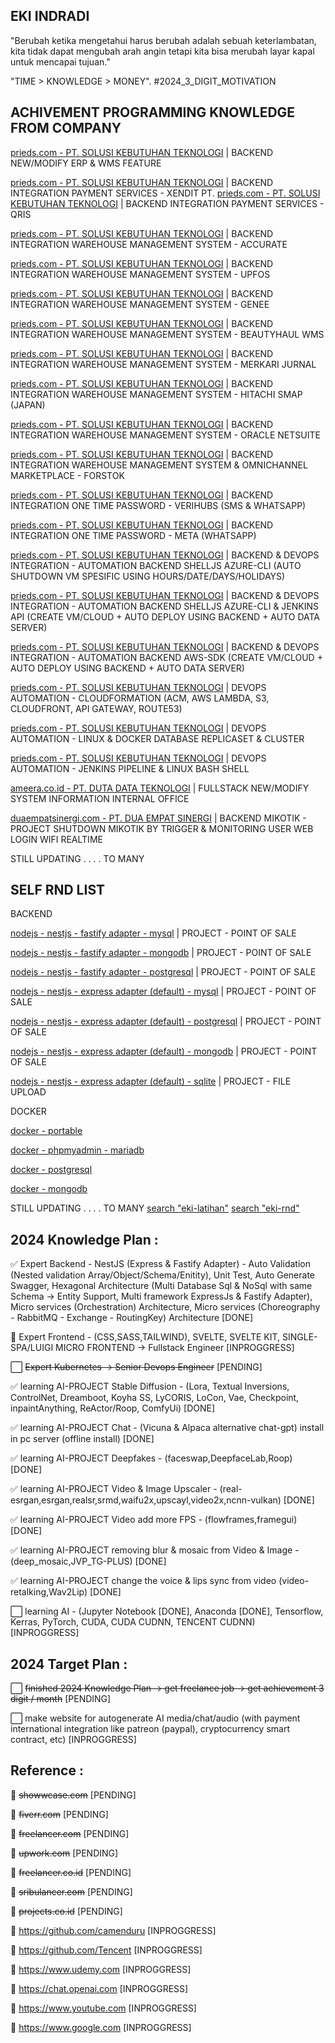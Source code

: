 ## EKI INDRADI
"Berubah ketika mengetahui harus berubah adalah sebuah keterlambatan, kita tidak dapat mengubah arah angin tetapi kita bisa merubah layar kapal untuk mencapai tujuan."

"TIME > KNOWLEDGE > MONEY". #2024_3_DIGIT_MOTIVATION

## ACHIVEMENT PROGRAMMING KNOWLEDGE FROM COMPANY

[prieds.com - PT. SOLUSI KEBUTUHAN TEKNOLOGI](https://prieds.com) | BACKEND NEW/MODIFY ERP & WMS FEATURE

[prieds.com - PT. SOLUSI KEBUTUHAN TEKNOLOGI](https://prieds.com) | BACKEND INTEGRATION PAYMENT SERVICES - XENDIT
PT. 
[prieds.com - PT. SOLUSI KEBUTUHAN TEKNOLOGI](https://prieds.com) | BACKEND INTEGRATION PAYMENT SERVICES - QRIS

[prieds.com - PT. SOLUSI KEBUTUHAN TEKNOLOGI](https://prieds.com) | BACKEND INTEGRATION WAREHOUSE MANAGEMENT SYSTEM - ACCURATE

[prieds.com - PT. SOLUSI KEBUTUHAN TEKNOLOGI](https://prieds.com) | BACKEND INTEGRATION WAREHOUSE MANAGEMENT SYSTEM - UPFOS

[prieds.com - PT. SOLUSI KEBUTUHAN TEKNOLOGI](https://prieds.com) | BACKEND INTEGRATION WAREHOUSE MANAGEMENT SYSTEM - GENEE

[prieds.com - PT. SOLUSI KEBUTUHAN TEKNOLOGI](https://prieds.com) | BACKEND INTEGRATION WAREHOUSE MANAGEMENT SYSTEM - BEAUTYHAUL WMS

[prieds.com - PT. SOLUSI KEBUTUHAN TEKNOLOGI](https://prieds.com) | BACKEND INTEGRATION WAREHOUSE MANAGEMENT SYSTEM - MERKARI JURNAL

[prieds.com - PT. SOLUSI KEBUTUHAN TEKNOLOGI](https://prieds.com) | BACKEND INTEGRATION WAREHOUSE MANAGEMENT SYSTEM - HITACHI SMAP (JAPAN)

[prieds.com - PT. SOLUSI KEBUTUHAN TEKNOLOGI](https://prieds.com) | BACKEND INTEGRATION WAREHOUSE MANAGEMENT SYSTEM - ORACLE NETSUITE

[prieds.com - PT. SOLUSI KEBUTUHAN TEKNOLOGI](https://prieds.com) | BACKEND INTEGRATION WAREHOUSE MANAGEMENT SYSTEM & OMNICHANNEL MARKETPLACE - FORSTOK

[prieds.com - PT. SOLUSI KEBUTUHAN TEKNOLOGI](https://prieds.com) | BACKEND INTEGRATION ONE TIME PASSWORD - VERIHUBS (SMS & WHATSAPP)

[prieds.com - PT. SOLUSI KEBUTUHAN TEKNOLOGI](https://prieds.com) | BACKEND INTEGRATION ONE TIME PASSWORD - META (WHATSAPP)

[prieds.com - PT. SOLUSI KEBUTUHAN TEKNOLOGI](https://prieds.com) | BACKEND & DEVOPS INTEGRATION - AUTOMATION BACKEND SHELLJS AZURE-CLI (AUTO SHUTDOWN VM SPESIFIC USING HOURS/DATE/DAYS/HOLIDAYS)

[prieds.com - PT. SOLUSI KEBUTUHAN TEKNOLOGI](https://prieds.com) | BACKEND & DEVOPS INTEGRATION - AUTOMATION BACKEND SHELLJS AZURE-CLI & JENKINS API (CREATE VM/CLOUD + AUTO DEPLOY USING BACKEND + AUTO DATA SERVER)

[prieds.com - PT. SOLUSI KEBUTUHAN TEKNOLOGI](https://prieds.com) | BACKEND & DEVOPS INTEGRATION - AUTOMATION BACKEND AWS-SDK (CREATE VM/CLOUD + AUTO DEPLOY USING BACKEND + AUTO DATA SERVER)

[prieds.com - PT. SOLUSI KEBUTUHAN TEKNOLOGI](https://prieds.com) | DEVOPS AUTOMATION - CLOUDFORMATION (ACM, AWS LAMBDA, S3, CLOUDFRONT, API GATEWAY, ROUTE53)

[prieds.com - PT. SOLUSI KEBUTUHAN TEKNOLOGI](https://prieds.com) | DEVOPS AUTOMATION - LINUX & DOCKER DATABASE REPLICASET & CLUSTER

[prieds.com - PT. SOLUSI KEBUTUHAN TEKNOLOGI](https://prieds.com) | DEVOPS AUTOMATION - JENKINS PIPELINE & LINUX BASH SHELL

[ameera.co.id - PT. DUTA DATA TEKNOLOGI](https://ameera.co.id) | FULLSTACK NEW/MODIFY SYSTEM INFORMATION INTERNAL OFFICE

[duaempatsinergi.com - PT. DUA EMPAT SINERGI](https://duaempatsinergi.com) | BACKEND MIKOTIK - PROJECT SHUTDOWN MIKOTIK BY TRIGGER & MONITORING USER WEB LOGIN WIFI REALTIME

STILL UPDATING . . . . TO MANY

## SELF RND LIST

BACKEND

[nodejs - nestjs - fastify adapter - mysql](https://github.com/EKI-INDRADI/eki-latihan-nestjs-fastify-mysql) | PROJECT - POINT OF SALE

[nodejs - nestjs - fastify adapter - mongodb](https://github.com/EKI-INDRADI/eki-latihan-nestjs-fastify-mongodb) | PROJECT - POINT OF SALE

[nodejs - nestjs - fastify adapter - postgresql](https://github.com/EKI-INDRADI/eki-latihan-nestjs-fastify-postgresql) | PROJECT - POINT OF SALE

[nodejs - nestjs - express adapter (default) - mysql](https://github.com/EKI-INDRADI/eki-latihan-nestjs-mysql) | PROJECT - POINT OF SALE

[nodejs - nestjs - express adapter (default) - postgresql](https://github.com/EKI-INDRADI/eki-latihan-nestjs-postgresql) | PROJECT - POINT OF SALE

[nodejs - nestjs - express adapter (default) - mongodb](https://github.com/EKI-INDRADI/eki-latihan-nestjs-mongodb) | PROJECT - POINT OF SALE

[nodejs - nestjs - express adapter (default) - sqlite](https://github.com/EKI-INDRADI/eki-latihan-nestjs-sqlite-portable-file-upload) | PROJECT - FILE UPLOAD


DOCKER

[docker - portable](https://github.com/EKI-INDRADI/eki-latihan-vm-alpine-docker-portable)

[docker - phpmyadmin - mariadb](https://github.com/EKI-INDRADI/eki-latihan-docker-phpmyadmin-mariadb)

[docker - postgresql](https://github.com/EKI-INDRADI/eki-latihan-docker-postgresql)

[docker - mongodb](https://github.com/EKI-INDRADI/eki-latihan-docker-mongodb)


STILL UPDATING . . . . TO MANY
[search "eki-latihan"](https://github.com/EKI-INDRADI?tab=repositories&q=eki-latihan&type=&language=&sort=)
[search "eki-rnd"](https://github.com/EKI-INDRADI?tab=repositories&q=eki-rnd&type=&language=&sort=)



## 2024 Knowledge Plan :

:white_check_mark: Expert Backend - NestJS (Express & Fastify Adapter) - Auto Validation (Nested validation Array/Object/Schema/Enitity), Unit Test, Auto Generate Swagger, Hexagonal Architecture (Multi Database Sql & NoSql with same Schema -> Entity Support, Multi framework ExpressJs & Fastify Adapter), Micro services (Orchestration) Architecture, Micro services (Choreography - RabbitMQ - Exchange - RoutingKey) Architecture [DONE]

:white_square_button: Expert Frontend - (CSS,SASS,TAILWIND), SVELTE, SVELTE KIT, SINGLE-SPA/LUIGI MICRO FRONTEND -> Fullstack Engineer [INPROGGRESS]
 
:white_large_square: ~~Expert Kubernetes -> Senior Devops Engineer~~ [PENDING]

:white_check_mark: learning AI-PROJECT Stable Diffusion - (Lora, Textual Inversions, ControlNet, Dreamboot, Koyha SS, LyCORIS, LoCon, Vae, Checkpoint, inpaintAnything, ReActor/Roop, ComfyUi) [DONE] 

:white_check_mark: learning AI-PROJECT Chat - (Vicuna & Alpaca alternative chat-gpt) install in pc server (offline install) [DONE] 

:white_check_mark: learning AI-PROJECT Deepfakes - (faceswap,DeepfaceLab,Roop) [DONE] 

:white_check_mark: learning AI-PROJECT Video & Image Upscaler - (real-esrgan,esrgan,realsr,srmd,waifu2x,upscayl,video2x,ncnn-vulkan) [DONE] 

:white_check_mark: learning AI-PROJECT Video add more FPS - (flowframes,framegui) [DONE] 

:white_check_mark: learning AI-PROJECT removing blur & mosaic from Video & Image - (deep_mosaic,JVP_TG-PLUS) [DONE] 

:white_check_mark: learning AI-PROJECT change the voice & lips sync from video (video-retalking,Wav2Lip) [DONE] 

:white_large_square: learning AI - (Jupyter Notebook [DONE], Anaconda [DONE], Tensorflow, Kerras, PyTorch, CUDA, CUDA CUDNN, TENCENT CUDNN) [INPROGGRESS]

## 2024 Target Plan :

:white_large_square: ~~finished 2024 Knowledge Plan -> get freelance job -> get achievement 3 digit / month~~ [PENDING]

:white_large_square: make website for autogenerate AI media/chat/audio (with payment international integration like patreon (paypal), cryptocurrency smart contract, etc) [INPROGGRESS]


## Reference : 

:link: ~~showwcase.com~~ [PENDING]

:link: ~~fiverr.com~~ [PENDING]

:link: ~~freelancer.com~~ [PENDING]

:link: ~~upwork.com~~ [PENDING]

:link: ~~freelancer.co.id~~ [PENDING]

:link: ~~sribulancer.com~~ [PENDING]

:link: ~~projects.co.id~~ [PENDING]

:link: https://github.com/camenduru [INPROGGRESS]

:link: https://github.com/Tencent [INPROGGRESS]

:link: https://www.udemy.com [INPROGGRESS]

:link: https://chat.openai.com [INPROGGRESS]

:link: https://www.youtube.com [INPROGGRESS]

:link: https://www.google.com [INPROGGRESS]